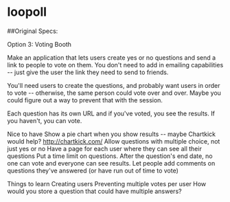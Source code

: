 loopoll
=======

##Original Specs:

Option 3: Voting Booth

Make an application that lets users create yes or no questions and send a link to people to vote on them. You don't need to add in emailing capabilities -- just give the user the link they need to send to friends.

You'll need users to create the questions, and probably want users in order to vote -- otherwise, the same person could vote over and over. Maybe you could figure out a way to prevent that with the session.

Each question has its own URL and if you've voted, you see the results. If you haven't, you can vote.

Nice to have
Show a pie chart when you show results -- maybe Chartkick would help? http://chartkick.com/
Allow questions with multiple choice, not just yes or no
Have a page for each user where they can see all their questions
Put a time limit on questions. After the question's end date, no one can vote and everyone can see results.
Let people add comments on questions they've answered (or have run out of time to vote)

Things to learn
Creating users
Preventing multiple votes per user
How would you store a question that could have multiple answers?
